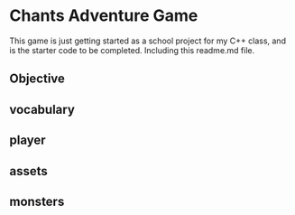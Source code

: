 # Chants Adventure Game

This game is just getting started as a school project for my C++ class, and is the starter code to be completed. Including this readme.md file.

## Objective

## vocabulary

## player

## assets

## monsters
